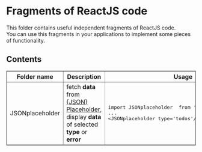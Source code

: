 # Fragments of ReactJS code

This folder contains useful independent fragments of ReactJS code.  
You can use this fragments in your applications to implement some pieces of functionality.

## Contents

<table border>
    <tr>
        <th>Folder name </th>
        <th>Description </th>
        <th>Usage </th>
    </tr>
    <tr>
        <td>JSONplaceholder</td>
        <td>fetch <b>data</b> from <a href="https://jsonplaceholder.typicode.com/">{JSON} Placeholder</a>,
        display <b>data</b> of selected <b>type</b> or <b>error</b></td>
        <td><pre>import JSONplaceholder  from './JSONplaceholder.js'<br/>...<br/>&lt;JSONplaceholder type='todos'/&gt;</pre></td>
    </tr>
</table>
